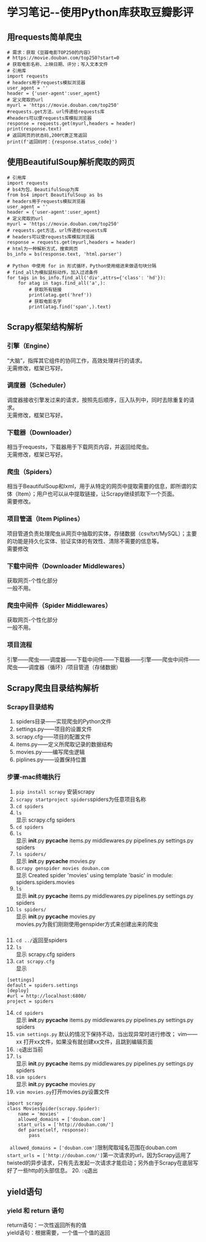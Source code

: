 # 学习笔记--使用Python库获取豆瓣影评
## 用requests简单爬虫
```
# 需求：获取《豆瓣电影TOP250的内容》
# https://movie.douban.com/top250?start=0
# 获取电影名称、上映日期、评分；写入文本文件
# 引用库
import requests
# headers用于requests模拟浏览器
user_agent = ''
header = {'user-agent':user_agent}
# 定义爬取的url
myurl = 'https://movie.douban.com/top250'
#requests.get方法，url传递给requests库
#headers可以使requests库模拟浏览器
response = requests.get(myurl,headers = header)
print(response.text)
# 返回网页的状态码,200代表正常返回
print(f'返回码时：{response.status_code}')
```
## 使用BeautifulSoup解析爬取的网页
```
# 引用库
import requests
# bs4为包，BeautifulSoup为库
from bs4 import BeautifulSoup as bs
# headers用于requests模拟浏览器
user_agent = ''
header = {'user-agent':user_agent}
# 定义爬取的url
myurl = 'https://movie.douban.com/top250'
# requests.get方法，url传递给requests库
# headers可以使requests库模拟浏览器
response = requests.get(myurl,headers = header)
# html为一种解析方式，搜索网页
bs_info = bs(response.text, 'html.parser')

# Python 中使用 for in 形式循环，Python使用缩进来做语句块分隔
# find_all为模拟鼠标动作，加入过滤条件
for tags in bs_info.find_all('div',attrs={'class': 'hd'}):
    for atag in tags.find_all('a',):
        # 获取所有链接
        print(atag.get('href'))
        # 获取电影名字
        print(atag.find('span',).text)
```
## Scrapy框架结构解析
### 引擎（Engine）
“大脑”，指挥其它组件的协同工作，高效处理并行的请求。<br>
无需修改，框架已写好。
### 调度器（Scheduler）
调度器接收引擎发过来的请求，按照先后顺序，压入队列中，同时去除重复的请求。<br>
无需修改，框架已写好。
### 下载器（Downloader）
相当于requests，下载器用于下载网页内容，并返回给爬虫。<br>
无需修改，框架已写好。
### 爬虫（Spiders）
相当于BeautifulSoup和lxml，用于从特定的网页中提取需要的信息，即所谓的实体（Item）；用户也可以从中提取链接，让Scrapy继续抓取下一个页面。<br>
需要修改。
### 项目管道（Item Piplines）
项目管道负责处理爬虫从网页中抽取的实体，存储数据（csv/txt/MySQL）；主要的功能是持久化实体、验证实体的有效性、清除不需要的信息等。<br>
需要修改
### 下载中间件（Downloader Middlewares）
获取网页-个性化部分<br>
一般不用。
### 爬虫中间件（Spider Middlewares）
获取网页-个性化部分<br>
一般不用。
### 项目流程
引擎——爬虫——调度器——下载中间件——下载器——引擎——爬虫中间件——爬虫——调度器（循环）/项目管道（存储数据）

## Scrapy爬虫目录结构解析
### Scrapy目录结构 
1. spiders目录——实现爬虫的Python文件
2. settings.py——项目的设置文件
3. scrapy.cfg——项目的配置文件
4. items.py——定义所爬取记录的数据结构
5. movies.py——编写爬虫逻辑
6. piplines.py——设置保持位置

### 步骤-mac终端执行
1. ```pip install scrapy```
安装scrapy
2. ```scrapy startproject spiders```spiders为任意项目名称
3. ```cd spiders```
4. ```ls```
<br>显示
scrapy.cfg	spiders
5. ```cd spiders```
6. ```ls```
<br>显示
__init__.py	__pycache__	items.py	middlewares.py	pipelines.py	settings.py	spiders
7. ```ls spiders/```
<br>显示
__init__.py	__pycache__	movies.py
8. ```scrapy genspider movies douban.com``` 
<br>显示
Created spider 'movies' using template 'basic' in module:
	spiders.spiders.movies
9. ```ls```
<br>显示
__init__.py	__pycache__	items.py	middlewares.py	pipelines.py	settings.py	spiders
10. ```ls spiders/```
<br>显示
__init__.py	__pycache__	movies.py
<br>movies.py为我们刚刚使用genspider方式来创建出来的爬虫
###
11. ```cd ../```返回至spiders
12. ```ls```
<br>显示
scrapy.cfg	spiders
13. ```cat scrapy.cfg```
<br>显示
```
[settings]
default = spiders.settings
[deploy]
#url = http://localhost:6800/
project = spiders
```
14. ```cd spiders```
<br>显示
__init__.py	__pycache__	items.py	middlewares.py	pipelines.py	settings.py	spiders
15. ```vim settings.py```
默认的情况下保持不动，当出现异常时进行修改；
vim—— xx 打开xx文件，如果没有就创建xx文件，且跳到编辑页面 
16. ```:q```退出当前
17. ```ls```
<br>显示
__init__.py	__pycache__	items.py	middlewares.py	pipelines.py	settings.py	spiders
18. ```vim spiders```
<br>显示
__init__.py	__pycache__	movies.py
19. ```vim movies.py```打开movies.py设置文件
```
import scrapy
class MoviesSpider(scrapy.Spider):
    name = 'movies'
    allowed_domains = ['douban.com']
    start_urls = ['http://douban.com/']
    def parse(self, response):
        pass
```
``` allowed_domains = ['douban.com']```限制爬取域名范围在douban.com
``` start_urls = ['http://douban.com/']```第一次请求的url，因为Scrapy运用了twisted的异步请求，只有先去发起一次请求才能启动；另外由于Scrapy在底层写好了一些http的头部信息。
20. ```:q```退出

## yield语句
### yield 和 return 语句
return语句：一次性返回所有的值<br>
yield语句：根据需要，一个值一个值的返回